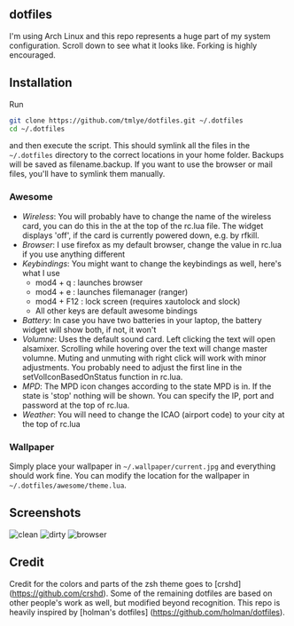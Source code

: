 ## dotfiles

I'm using Arch Linux and this repo represents a huge part of my system configuration.
Scroll down to see what it looks like.
Forking is highly encouraged.

## Installation

Run
```sh
git clone https://github.com/tmlye/dotfiles.git ~/.dotfiles
cd ~/.dotfiles
```
and then execute the script. This should symlink all the files in the `~/.dotfiles` directory to the correct
locations in your home folder. Backups will be saved as filename.backup.
If you want to use the browser or mail files, you'll have to symlink them manually.

### Awesome

- *Wireless*: You will probably have to change the name of the wireless card, you can do this in the at the top of the rc.lua file.
  The widget displays 'off', if the card is currently powered down, e.g. by rfkill.
- *Browser*: I use firefox as my default browser, change the value in rc.lua if you use anything different
- *Keybindings*: You might want to change the keybindings as well, here's what I use
  - mod4 + q : launches browser
  - mod4 + e : launches filemanager (ranger)
  - mod4 + F12 : lock screen (requires xautolock and slock)
  - All other keys are default awesome bindings
- *Battery*: In case you have two batteries in your laptop, the battery widget will show both, if not, it won't
- *Volumne*: Uses the default sound card. Left clicking the text will open alsamixer. Scrolling while hovering over the text will change master volumne. Muting and unmuting with right click will work with minor adjustments. You probably need to adjust the first line in the setVolIconBasedOnStatus function in rc.lua.
- *MPD*: The MPD icon changes according to the state MPD is in. If the state is 'stop' nothing will be shown. You can specify the IP, port and password at the top of rc.lua.
- *Weather*: You will need to change the ICAO (airport code) to your city at the top of rc.lua


### Wallpaper

Simply place your wallpaper in `~/.wallpaper/current.jpg` and everything should work fine.
You can modify the location for the wallpaper in `~/.dotfiles/awesome/theme.lua`.

## Screenshots

![clean](https://saschaeglau.com/files/asd.png "Clean")
![dirty](https://saschaeglau.com/files/asd.png "Dirty")
![browser](https://saschaeglau.com/files/browser.png "Browser")

## Credit

Credit for the colors and parts of the zsh theme goes to [crshd] (https://github.com/crshd).
Some of the remaining dotfiles are based on other people's work as well, but modified beyond recognition.
This repo is heavily inspired by [holman's dotfiles] (https://github.com/holman/dotfiles).
